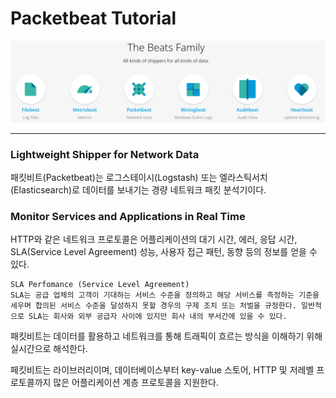 # Packetbeat Tutorial

![BeatFamily](../Image/BeatFamily.png)

-----

### Lightweight Shipper for Network Data

패킷비트(Packetbeat)는 로그스테이시(Logstash) 또는 엘라스틱서치(Elasticsearch)로 데이터를 보내기는 경량 네트워크 패킷 분석기이다.

### Monitor Services and Applications in Real Time

HTTP와 같은 네트워크 프로토콜은 어플리케이션의 대기 시간, 에러, 응답 시간, SLA(Service Level Agreement) 성능, 사용자 접근 패턴, 동향 등의 정보를 얻을 수 있다.

```
SLA Perfomance (Service Level Agreement)
SLA는 공급 업체의 고객이 기대하는 서비스 수준을 정의하고 해당 서비스를 측정하는 기준을 세우며 합의된 서비스 수준을 달성하지 못할 경우의 구제 조치 또는 처벌을 규정한다. 일반적으로 SLA는 회사와 외부 공급자 사이에 있지만 회사 내의 부서간에 있을 수 있다.
```

패킷비트는 데이터를 활용하고 네트워크를 통해 트래픽이 흐르는 방식을 이해하기 위해 실시간으로 해석한다.

페킷비트는 라이브러리이며, 데이터베이스부터 key-value 스토어, HTTP 및 저레벨 프로토콜까지 많은 어플리케이션 계층 프로토콜을 지원한다.